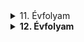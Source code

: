

<details>
<summary>11. Évfolyam</summary>


<details>
<summary>Vezetéknélküli LED</summary>


<h2 id="kapcsolási-rajz">Kapcsolási rajz:</h2>
<p><img src="/portfolio2.0/img/LED/20230216_105507.jpg" alt="Kapcsolási rajz" title="Kapcsolási rajz" /></p>

<h2 id="alkatrészek">Alkatrészek:</h2>

<table>
  <thead>
    <tr>
      <th style="text-align: left">Név</th>
      <th style="text-align: center">Jelölés</th>
      <th style="text-align: center">Érték/Típus</th>
      <th style="text-align: center">Darab</th>
    </tr>
  </thead>
  <tbody>
    <tr>
      <td style="text-align: left">Feszültség</td>
      <td style="text-align: center">V1</td>
      <td style="text-align: center">3V-6V</td>
      <td style="text-align: center">-</td>
    </tr>
    <tr>
      <td style="text-align: left">Ellenállás</td>
      <td style="text-align: center">R1</td>
      <td style="text-align: center">5,6K</td>
      <td style="text-align: center">1</td>
    </tr>
    <tr>
      <td style="text-align: left">Kondenzátor</td>
      <td style="text-align: center">C1</td>
      <td style="text-align: center">1nF</td>
      <td style="text-align: center">1</td>
    </tr>
    <tr>
      <td style="text-align: left">Kondenzátor</td>
      <td style="text-align: center">C2</td>
      <td style="text-align: center">–</td>
      <td style="text-align: center">—</td>
    </tr>
    <tr>
      <td style="text-align: left">Kondenzátor</td>
      <td style="text-align: center">C3</td>
      <td style="text-align: center">4,7nF</td>
      <td style="text-align: center">1</td>
    </tr>
    <tr>
      <td style="text-align: left">Kondenzátor</td>
      <td style="text-align: center">C4</td>
      <td style="text-align: center">470nF</td>
      <td style="text-align: center">1</td>
    </tr>
    <tr>
      <td style="text-align: left">Tranzisztor</td>
      <td style="text-align: center">T1</td>
      <td style="text-align: center">BC639</td>
      <td style="text-align: center">1</td>
    </tr>
    <tr>
      <td style="text-align: left">Rézhuzal</td>
      <td style="text-align: center">-</td>
      <td style="text-align: center">~4,6cm</td>
      <td style="text-align: center">1</td>
    </tr>
  </tbody>
</table>

<h2 id="képek">Képek:</h2>
<h3 id="forrasztás-előtt">Forrasztás előtt</h3>

<p><img src="/portfolio2.0/img/LED/20230210_091954.jpg" alt="Forrasztás előtt" title="Forrasztás előtt" /></p>

<h3 id="összeforrasztva">Összeforrasztva</h3>

<p><img src="/portfolio2.0/img/LED/20230210_094549.jpg" alt="Összeforrasztva" title="Összeforrasztva" /></p>

<p><img src="/portfolio2.0/img/LED/20230210_094555.jpg" alt="Összeforrasztva" title="Összeforrasztva" /></p>

<p><img src="/portfolio2.0/img/LED/20230210_094602.jpg" alt="Összeforrasztva" title="Összeforrasztva" /></p>

<h3 id="rézhuzal-felforrasztása-után">Rézhuzal felforrasztása után</h3>

<p><img src="/portfolio2.0/img/LED/20230210_104012.jpg" alt="Rézhuzallal" title="Rézhuzallal" /></p>

<p><img src="/portfolio2.0/img/LED/20230210_104018.jpg" alt="Rézhuzallal" title="Rézhuzallal" /></p>



</details>


<details>
<summary>Roulette</summary>

<h1 id="wip"><strong><em>*WIP*</em></strong></h1>

<h2 id="a-kit-az-alkatrészekkel">A kit az alkatrészekkel</h2>

<p><img src="/portfolio2.0/img/Roulette/20221111_090818.jpg" alt="Csomagban" title="Csomagban" /></p>

<p><img src="/portfolio2.0/img/Roulette/20221111_090927.jpg" alt="Alkatrészek" title="Alkatrészek" /></p>

<p><img src="/portfolio2.0/img/Roulette/20221111_091330.jpg" alt="Alkatrészek" title="Alkatrészek" /></p>

<h3 id="útmutató-alkatrészleírás-kapcsolásirajz">Útmutató, Alkatrészleírás, Kapcsolásirajz</h3>

<p><img src="/portfolio2.0/img/Roulette/20221111_091359.jpg" alt="Útmutató, alkatrészleírás" title="Útmutató, alkatrészleírás" /></p>

<p><img src="/portfolio2.0/img/Roulette/20221111_091404.jpg" alt="Útmutató, alkatrészleírás, kapcsolásirajz" title="Útmutató, alkatrészleírás, kapcsolásirajz" /></p>

<h3 id="összeforrasztva">Összeforrasztva</h3>

<p><img src="/portfolio2.0/img/Roulette/20221111_125523.jpg" alt="Összeforrasztva" title="összeforrasztva" /></p>

<p><img src="/portfolio2.0/img/Roulette/20221111_125533.jpg" alt="Összeforrasztva" title="összeforrasztva" /></p>

<p><img src="/portfolio2.0/img/Roulette/20221111_125538.jpg" alt="Összeforrasztva" title="összeforrasztva" /></p>

</details>

<details>
    <summary>Mini Teslatekercs</summary>

<h1 id="wip"><strong><em>*WIP*</em></strong></h1>

<h2 id="nyomtatott-áramkör">Nyomtatott Áramkör</h2>

<p><img src="/portfolio2.0/img/Mini_teslatekercs/20230112_102348.jpg" alt="NYÁK" title="NYÁK" /></p>

<h2 id="alkatrészek">Alkatrészek</h2>

<p><img src="/portfolio2.0/img/Mini_teslatekercs/20230112_101918.jpg" alt="Alkatrészek" title="Alkatrészek" /></p>

<h2 id="forrasztás-előtt">Forrasztás előtt</h2>

<p><img src="/portfolio2.0/img/Mini_teslatekercs/20230112_101828.jpg" alt="Forrasztás előtt" title="Forrasztás előtt" /></p>

<p><img src="/portfolio2.0/img/Mini_teslatekercs/20230112_101824.jpg" alt="Forrasztás előtt" title="Forrasztás előtt" /></p>


</details>

<details>
<summary>Astabil Multivibrátor</summary>

<h2 id="kapcsolásirajz">Kapcsolásirajz</h2>

<p><img src="/portfolio2.0/img/Astabil_multivibrator/20230228_192153.jpg" alt="Kapcsolásirajz" title="Kapcsolásirajz" /></p>

<h3 id="alkatrészek">Alkatrészek</h3>

<h2 id="wip"><strong><em>WIP</em></strong></h2>

<table>
  <thead>
    <tr>
      <th style="text-align: left">Név</th>
      <th style="text-align: center">Jelölés</th>
      <th style="text-align: center">Érték/Típus</th>
      <th style="text-align: center">Darab</th>
    </tr>
  </thead>
  <tbody>
    <tr>
      <td style="text-align: left">Ellenállás</td>
      <td style="text-align: center">R1,R2</td>
      <td style="text-align: center">29,75kOhm</td>
      <td style="text-align: center">2</td>
    </tr>
    <tr>
      <td style="text-align: left">Ellenállás</td>
      <td style="text-align: center">R3,R4</td>
      <td style="text-align: center">0,672kOhm</td>
      <td style="text-align: center">2</td>
    </tr>
    <tr>
      <td style="text-align: left">Kondenzátor</td>
      <td style="text-align: center">C1,C2</td>
      <td style="text-align: center">–</td>
      <td style="text-align: center">2</td>
    </tr>
    <tr>
      <td style="text-align: left">Tranzisztor</td>
      <td style="text-align: center">Q1,Q2</td>
      <td style="text-align: center">BC639</td>
      <td style="text-align: center">2</td>
    </tr>
    <tr>
      <td style="text-align: left">LED</td>
      <td style="text-align: center">LED1,LED2</td>
      <td style="text-align: center">–</td>
      <td style="text-align: center">2</td>
    </tr>
  </tbody>
</table>

<h3 id="breadboard-on-összerakva">Breadboard-on összerakva</h3>

<p><img src="/portfolio2.0/img/Astabil_multivibrator/20221104_112042.jpg" alt="Breadboard" title="Breadboard" /></p>

<p><img src="/portfolio2.0/img/Astabil_multivibrator/20221104_112047.jpg" alt="Breadboard" title="Breadboard" /></p>

<p><img src="/portfolio2.0/img/Astabil_multivibrator/20221104_112052.jpg" alt="Breadboard" title="Breadboard" /></p>

<h3 id="nyák-on-összerakva-forrasztás-nélkül">NYÁK-on összerakva forrasztás nélkül</h3>

<p><img src="/portfolio2.0/img/Astabil_multivibrator/20221104_113939.jpg" alt="Forrasztás nélkül" title="Forrasztás nélkül" /></p>

<h3 id="nyák-ra-forrasztva">NYÁK-ra forrasztva</h3>

<p><img src="/portfolio2.0/img/Astabil_multivibrator/20221104_131113.jpg" alt="NYÁK-ra forrasztva" title="NYÁK-ra forrasztva" /></p>

<p><img src="/portfolio2.0/img/Astabil_multivibrator/20221104_131117.jpg" alt="NYÁK-ra forrasztva" title="NYÁK-ra forrasztva" /></p>

</details>


<details>
<summary>IC Vezérlés</summary>

<h2 id="4092d-cmos-ic-igazságtáblával">4092D CMOS IC igazságtáblával</h2>

<p><img src="/portfolio2.0/img/IC_vezerles/20230224_133518.jpg" alt="IC" title="IC" /></p>

<h3 id="említett-ic-igazságtáblájának-tesztelése-ni-mydaq-segítségével">Említett IC igazságtáblájának tesztelése NI myDAQ segítségével</h3>

<p><img src="/portfolio2.0/img/IC_vezerles/20230224_133937.jpg" alt="Teszt" title="Teszt" /></p>

<p><img src="/portfolio2.0/img/IC_vezerles/20230224_133943.jpg" alt="Teszt" title="Teszt" /></p>

<p><img src="/portfolio2.0/img/IC_vezerles/20230224_133950.jpg" alt="Teszt" title="Teszt" /></p>

<p><img src="/portfolio2.0/img/IC_vezerles/20230224_133953.jpg" alt="Teszt" title="Teszt" /></p>

<h4 id="az-ni-mydaq-ról">Az NI myDAQ-ról</h4>

<p>Az NI myDAQ egy hordozható labor, ami laptophoz csatlakoztatva bárhol bármikor képes mérésre, adatgyűjtésre.<br>
A labortápegységeken át, funkciógenerátorral, oszcilloszkóppal, multiméterrel, logikai analozátorral van felszerelve.</p><br>

<p><img src="/portfolio2.0/img/IC_vezerles/ni-mydaq-923484859%20(1).jpg" alt="myDAQ" title="myDAQ" /></p>

<p><a href="https://www.ni.com/hu-hu/shop/engineering-education/portable-student-devices/mydaq/what-is-mydaq.html">Bővebben</a></p>

<h2 id="4093d-ic-összekötve-egy-7406-ttl-ic-vel-és-led-ekkel">4093D IC összekötve egy 7406 TTL IC-vel és LED-ekkel</h2>

<h3 id="kapcsolási-rajz">Kapcsolási rajz</h3>

<p><img src="/portfolio2.0/img/IC_vezerles/20230228_204446.jpg" alt="Kapcsolási rajz" title="Kapcsolási rajz" /></p>

<h3 id="futtatás-közben">Futtatás közben</h3>

<p><img src="/portfolio2.0/img/IC_vezerles/20230224_141035.jpg" alt="Futtatás közben" title="Futtatás közben" /></p>

<p><img src="/portfolio2.0/img/IC_vezerles/20230224_141039.jpg" alt="Futtatás közben" title="Futtatás közben" /></p>

</details>


<details>
<summary>Igazságtábla Gyakorlása</summary>

<h2 id="elmélet">Elmélet</h2>

<p><img src="/portfolio2.0/img/Igazsagtabla/20221006_115000.jpg" alt="Füzetkép" title="Füzetkép" /></p>

<p><img src="/portfolio2.0/img/Igazsagtabla/20221006_121335.jpg" alt="Füzetkép" title="Füzetkép" /></p>

<h2 id="gyakorlat">Gyakorlat</h2>

<p><img src="/portfolio2.0/img/Igazsagtabla/20221006_111312.jpg" alt="Gyakorlatban" title="Gyakorlatban" /></p>

<p><img src="/portfolio2.0/img/Igazsagtabla/20221006_111322.jpg" alt="Gyakorlatban" title="Gyakorlatban" /></p>

<p><img src="/portfolio2.0/img/Igazsagtabla/20221006_111326.jpg" alt="Gyakorlatban" title="Gyakorlatban" /></p>

<p><img src="/portfolio2.0/img/Igazsagtabla/20221006_114955.jpg" alt="Gyakorlatban" title="Gyakorlatban" /></p>


</details>

</details>

<details>
    <summary><strong>12. Évfolyam</strong></summary>

</details>